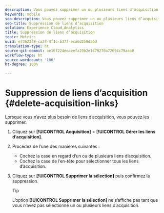 ```yaml
---
description: Vous pouvez supprimer un ou plusieurs liens d’acquisition s’ils ne sont plus nécessaires.
keywords: mobile
seo-description: Vous pouvez supprimer un ou plusieurs liens d’acquisition s’ils ne sont plus nécessaires.
seo-title: Suppression de liens d’acquisition
solution: Experience Cloud,Analytics
title: Suppression de liens d’acquisition
topic: Metrics
uuid: e7362348-ca24-4f1c-b37f-eca6d2b0da6d
translation-type: ht
source-git-commit: ae16f224eeaeefa29b2e1479270a72694c79aaa0
workflow-type: ht
source-wordcount: '106'
ht-degree: 100%

---
```



# Suppression de liens d’acquisition {#delete-acquisition-links}

Lorsque vous n’avez plus besoin de liens d’acquisition, vous pouvez les supprimer.

1. Cliquez sur **[!UICONTROL Acquisition]** > **[!UICONTROL Gérer les liens d’acquisition]**.
1. Procédez de l’une des manières suivantes :

   * Cochez la case en regard d’un ou de plusieurs liens d’acquisition.
   * Cochez la case de l’en-tête pour sélectionner tous les liens d’acquisition.

1. Cliquez sur **[!UICONTROL Supprimer la sélection]** puis confirmez la suppression.

   >[!TIP]
   >
   >L’option **[!UICONTROL Supprimer la sélection]** ne s’affiche pas tant que vous n’avez pas sélectionné un ou plusieurs liens d’acquisition.

